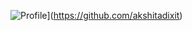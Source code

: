 

![Profile](https://Visitor-badge.glitch.me/badge?page_id=akshitadixit.akshitadixit-gh-visitors)](https://github.com/akshitadixit) 
